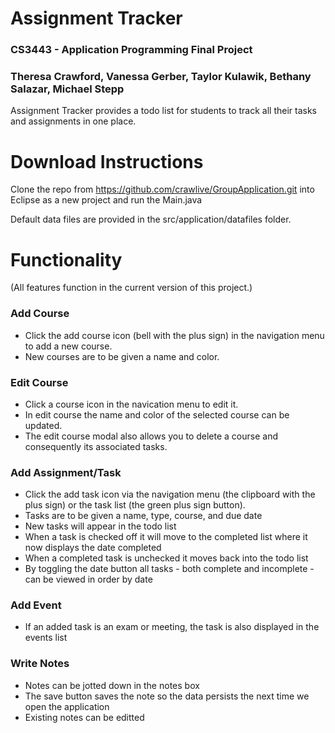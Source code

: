# Assignment Tracker
### CS3443 - Application Programming Final Project
### Theresa Crawford, Vanessa Gerber, Taylor Kulawik, Bethany Salazar, Michael Stepp

Assignment Tracker provides a todo list for students to track all their tasks and assignments in one place.

# Download Instructions
Clone the repo from https://github.com/crawlive/GroupApplication.git into Eclipse as a new project and run the Main.java

Default data files are provided in the src/application/datafiles folder.

# Functionality
(All features function in the current version of this project.)

### Add Course
- Click the add course icon (bell with the plus sign) in the navigation menu to add a new course.
- New courses are to be given a name and color.

### Edit Course
- Click a course icon in the navication menu to edit it. 
- In edit course the name and color of the selected course can be updated.
- The edit course modal also allows you to delete a course and consequently its associated tasks.

### Add Assignment/Task
- Click the add task icon via the navigation menu (the clipboard with the plus sign) or the task list (the green plus sign button).
- Tasks are to be given a name, type, course, and due date
- New tasks will appear in the todo list
- When a task is checked off it will move to the completed list where it now displays the date completed
- When a completed task is unchecked it moves back into the todo list
- By toggling the date button all tasks - both complete and incomplete - can be viewed in order by date

### Add Event
- If an added task is an exam or meeting, the task is also displayed in the events list

### Write Notes
- Notes can be jotted down in the notes box
- The save button saves the note so the data persists the next time we open the application
- Existing notes can be editted

